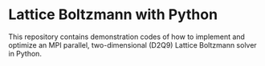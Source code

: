 Lattice Boltzmann with Python
=============================

This repository contains demonstration codes of how to implement and optimize
an MPI parallel, two-dimensional (D2Q9) Lattice Boltzmann solver in Python.
